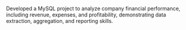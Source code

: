 Developed a MySQL project to analyze company financial performance, 
 including revenue, expenses, and profitability, demonstrating data extraction, aggregation, and reporting skills.
